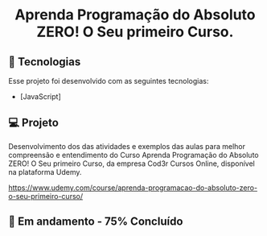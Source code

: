 <h1 align="center">
    Aprenda Programação do Absoluto ZERO! O Seu primeiro Curso.   <br>
    
</h1>

## :rocket: Tecnologias

Esse projeto foi desenvolvido com as seguintes tecnologias:

- [JavaScript]

## :computer: Projeto

Desenvolvimento dos das atividades e exemplos das aulas para melhor compreensão e entendimento do Curso Aprenda Programação do Absoluto ZERO! O Seu primeiro Curso, da empresa Cod3r Cursos Online, disponível na plataforma Udemy.

https://www.udemy.com/course/aprenda-programacao-do-absoluto-zero-o-seu-primeiro-curso/


## :rocket: Em andamento - 75% Concluído

